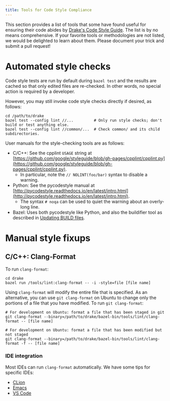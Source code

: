 ```yaml
---
title: Tools for Code Style Compliance
---
```


This section provides a list of tools that some have found useful for ensuring
their code abides by [Drake's Code Style Guide](/code_style_guide.html).
The list is by no means comprehensive.
If your favorite tools or methodologies are not listed, we would be delighted
to learn about them. Please document your trick and submit a pull request!


# Automated style checks

Code style tests are run by default during ``bazel test`` and the results are
cached so that only edited files are re-checked.  In other words, no special
action is required by a developer.

However, you may still invoke code style checks directly if desired, as
follows:

```
cd /path/to/drake
bazel test --config lint //...         # Only run style checks; don't build or test anything else.
bazel test --config lint //common/...  # Check common/ and its child subdirectories.
```

User manuals for the style-checking tools are as follows:

* C/C++: See the cpplint ``USAGE`` string at
  [https://github.com/google/styleguide/blob/gh-pages/cpplint/cpplint.py](https://github.com/google/styleguide/blob/gh-pages/cpplint/cpplint.py).
  * In particular, note the ``// NOLINT(foo/bar)`` syntax to disable a warning.
* Python: See the pycodestyle manual at
  [http://pycodestyle.readthedocs.io/en/latest/intro.html](http://pycodestyle.readthedocs.io/en/latest/intro.html).
  * The syntax ``# noqa`` can be used to quiet the warning about an overly-long
    line.
* Bazel: Uses both pycodestyle like Python, and also the buildifier tool as
  described in [Updating BUILD files](/bazel.html#updating-build-files).


# Manual style fixups

## C/C++: Clang-Format

To run ``clang-format``:

```
cd drake
bazel run /tools/lint:clang-format -- -i -style=file [file name]
```

Using ``clang-format`` will modify the entire file that is specified. As an
alternative, you can use ``git clang-format`` on Ubuntu to change only the
portions of a file that you have modified. To run ``git clang-format``:

```
# For development on Ubuntu: format a file that has been staged in git
git clang-format --binary=/path/to/drake/bazel-bin/tools/lint/clang-format -- [file name]

# For development on Ubuntu: format a file that has been modified but not staged
git clang-format --binary=/path/to/drake/bazel-bin/tools/lint/clang-format -f -- [file name]
```

### IDE integration

Most IDEs can run ``clang-format`` automatically.
We have some tips for specific IDEs:

* [CLion](/clion.html#formatting-files)
* [Emacs](/emacs.html#c-code-formatting)
* [VS Code](/vscode.html#c-code-formatting)
